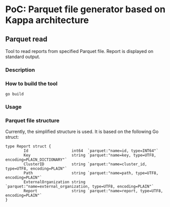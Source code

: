 # PoC: Parquet file generator based on Kappa architecture

## Parquet read

Tool to read reports from specified Parquet file. Report is displayed on
standard output.

### Description

### How to build the tool

```
go build
```

### Usage


### Parquet file structure

Currently, the simplified structure is used. It is based on the following Go
struct:

```
type Report struct {
        Id                   int64  `parquet:"name=id, type=INT64"`
        Key                  string `parquet:"name=key, type=UTF8, encoding=PLAIN_DICTIONARY"`
        ClusterID            string `parquet:"name=cluster_id, type=UTF8, encoding=PLAIN"`
        Path                 string `parquet:"name=path, type=UTF8, encoding=PLAIN"`
        ExternalOrganization string `parquet:"name=external_organization, type=UTF8, encoding=PLAIN"`
        Report               string `parquet:"name=report, type=UTF8, encoding=PLAIN"`
}
```
